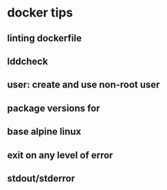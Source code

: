 # docker tips

## linting dockerfile

## lddcheck

## user: create and use non-root user

## package versions for 

## base alpine linux

## exit on any level of error

## stdout/stderror
